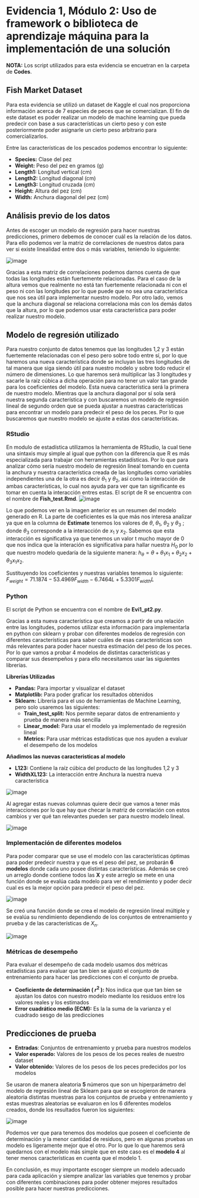 # Evidencia 1, Módulo 2: Uso de framework o biblioteca de aprendizaje máquina para la implementación de una solución

__NOTA:__ Los script utilizados para esta evidencia se encuetran en la carpeta de __Codes__.

## Fish Market Dataset
Para esta evidencia se utilizó un dataset de Kaggle el cual nos proporciona información acerca de 7 especies de peces que se comercializan. El fin de este dataset es poder realizar un modelo de machine learning que pueda predecir con base a sus características un cierto peso y con este posteriormente poder asignarle un cierto peso arbitrario para comercializarlos.

Entre las características de los pescados podemos encontrar lo siguiente:
* __Species:__ Clase del pez
* __Weight:__ Peso del pez en gramos (g)
* __Length1:__ Longitud vertical (cm)
* __Length2:__ Longitud diagonal (cm)
* __Length3:__ Longitud cruzada (cm)
* __Height:__ Altura del pez (cm)
* __Width:__ Anchura diagonal del pez (cm)

## Análisis previo de los datos
Antes de escoger un modelo de regresión para hacer nuestras predicciones, primero debemos de conocer cuál es la relación de los datos. Para ello podemos ver la matriz de correlaciones de nuestros datos para ver si existe linealidad entre dos o más variables, teniendo lo siguiente:

![image](https://user-images.githubusercontent.com/101605777/188798206-84b3f85b-fcba-480b-b4c3-cf1dfa1d974b.png)

Gracias a esta matriz de correlaciones podemos darnos cuenta de que todas las longitudes están fuertemente relacionadas. Para el caso de la altura vemos que realmente no está tan fuertemente relacionada ni con el peso ni con las longitudes por lo que puede que no sea una característica que nos sea útil para implementar nuestro modelo. Por otro lado, vemos que la anchura diagonal se relaciona correlaciona más con los demás datos que la altura, por lo que podemos usar esta característica para poder realizar nuestro modelo.

## Modelo de regresión utilizado
Para nuestro conjunto de datos tenemos que las longitudes 1,2 y 3 están fuertemente relacionadas con el peso pero sobre todo entre sí, por lo que haremos una nueva característica donde se incluyan las tres longitudes de tal manera que siga siendo útil para nuestro modelo y sobre todo reducir el número de dimensiones. Lo que haremos será multiplicar las 3 longitudes y sacarle la raíz cúbica a dicha operación para no tener un valor tan grande para los coeficientes del modelo. Esta nueva característica será la primera de nuestro modelo. Mientras que la anchura diagonal por sí sola será nuestra segunda característica y con buscaremos un modelo de regresión lineal de segundo orden que se pueda ajustar a nuestras características para encontrar un modelo para predecir el peso de los peces. Por lo que buscaremos que nuestro modelo se ajuste a estas dos características.

### RStudio
En modulo de estadística utilizamos la herramienta de RStudio, la cual tiene una sintaxis muy simple al igual que python con la diferencia que R es más especializada para trabajar con herramientas estadísticas. Por lo que para analizar cómo sería nuestro modelo de regresión lineal tomando en cuenta la anchura y nuestra característica creada de las longitudes como variables independientes una de la otra es decir $\theta_1$ y $\theta_2$, así como la interacción de ambas características, lo cual nos ayuda para ver que tan significante es tomar en cuenta la interacción entres estas. El script de R se encuentra con el nombre de **Fish_test.Rmd**.
![image](https://user-images.githubusercontent.com/101605777/189255881-66731729-5bba-47f3-a34d-662dcadb069e.png)

Lo que podemos ver en la imagen anterior es un resumen del modelo generado en R. La parte de coeficientes es la que más nos interesa analizar ya que en la columna de __Estimate__ tenemos los valores de $\theta$, $\theta_1$, $\theta_2$ y $\theta_3$ ; donde $\theta_3$ corresponde a la interacción de $x_1$ y $x_2$. Sabemos que esta interacción es significativa ya que tenemos un valor t mucho mayor de 0 que nos indica que la interación es significativa para hallar nuestra $H_0$ por lo que nuestro modelo quedaría de la siguiente manera: $h_\theta=\theta+\theta_1x_1+\theta_2x_2+\theta_3x_1x_2$.

Sustituyendo los coeficientes y nuestras variables tenemos lo siguiente: $F_{weight}=71.1874-53.4969F_{width}-6.7464L+5.3301F_{width}L$

### Python
El script de Python se encuentra con el nombre de **Evi1_pt2.py**.

Gracias a esta nueva característica que creamos a partir de una relación entre las longitudes, podemos utilizar esta información para implementarla en python con sklearn y probar con diferentes modelos de regresión con diferentes características para saber cuáles de esas características son más relevantes para poder hacer nuestra estimación del peso de los peces. Por lo que vamos a probar 4 modelos de distintas características y comparar sus desempeños y para ello necesitamos usar las siguientes librerías.

**Librerías Utilizadas**
* __Pandas:__ Para importar y visualizar el dataset
* __Matplotlib:__ Para poder graficar los resultados obtenidos
* __Sklearn:__ Librería para el uso de herramientas de Machine Learning, pero solo usaremos las siguientes:
    * __Train_test_split:__ Nos permite separar datos de entrenamiento y prueba de manera más sencilla
    * __Linear_model:__ Para usar el modelo ya implementado  de regresión lineal
    * __Metrics:__  Para usar métricas estadísticas que nos ayuden a evaluar el desempeño de los modelos

**Añadimos las nuevas caracteristicas al modelo**
 * __L123:__ Contiene la raíz cúbica del producto de las longitudes 1,2 y 3
 * __WidthXL123:__ La interacción entre Anchura la nuestra nueva característica

![image](https://user-images.githubusercontent.com/101605777/189273261-04f96749-26a9-430b-8ef2-2125b3c023bd.png)

Al agregar estas nuevas columnas quiere decir que vamos a tener más interacciones por lo que hay que checar la matriz de correlación con estos cambios y ver qué tan relevantes pueden ser para nuestro modelo lineal.

![image](https://user-images.githubusercontent.com/101605777/189273345-f475a467-29e6-48af-b7bf-5685bbafcd87.png)

### Implementación de diferentes modelos
Para poder comparar que se use el modelo con las características óptimas para poder predecir nuestra y que es el peso del pez, se probarán __6 modelos__ donde cada uno posee distintas características. Además se creó un arreglo donde contiene todos las __X__ y este arreglo se mete en una función donde se evalúa cada modelo para ver el rendimiento y poder decir cual es es la mejor opción para predecir el peso del pez.

![image](https://user-images.githubusercontent.com/101605777/189437698-86723801-a4cb-477c-a7cb-e21f3cd52d53.png)

Se creó una función donde se crea el modelo de regresión lineal múltiple y se evalúa su rendimiento dependiendo de los conjuntos de entrenamiento y prueba y de las características de $X_n$.

![image](https://user-images.githubusercontent.com/101605777/189431358-93899cfa-b6b2-400e-943e-be0a1f929c14.png)

### Métricas de desempeño
Para evaluar el desempeño de cada modelo usamos dos métricas estadísticas para evaluar que tan bien se ajustó el conjunto de entrenamiento para hacer las predicciones con el conjunto de prueba.
* __Coeficiente de determinación ( $r^2$ ):__ Nos indica que que tan bien se ajustan los datos con nuestro modelo mediante los residuos entre los valores reales y los estimados
* __Error cuadrático medio (ECM):__ Es la la suma de la varianza y el cuadrado sesgo de las predicciones

## Predicciones de prueba
* **Entradas**: Conjuntos de entrenamiento  y prueba para nuestros modelos 
* **Valor esperado:** Valores de los pesos de los peces reales de nuestro dataset
* **Valor obtenido:**  Valores de los pesos de los peces predecidos por los modelos

Se usaron de manera aleatoria __5__ números que son un hiperparámetro del modelo de regresión lineal de Sklearn para que se escogieron de manera aleatoria distintas muestras para los conjuntos de prueba y entrenamiento y estas muestras aleatorias se evaluaron en los 6 diferentes modelos creados, donde los resultados fueron los siguientes:

![image](https://user-images.githubusercontent.com/101605777/189451720-dd1bef74-09a1-417b-ba03-66603edbbc08.png)

Podemos ver que para tenemos dos modelos que poseen el coeficiente de determinación y la menor cantidad de residuos, pero en algunas pruebas un modelo es ligeramente mejor que el otro. Por lo que lo que haremos será quedarnos con el modelo más simple que en este caso es el **modelo 4** al tener menos características en cuenta que el modelo 1.
 
En conclusión, es muy importante escoger siempre un modelo adecuado para cada aplicación y siempre analizar las variables que tenemos y probar con diferentes combinaciones para poder obtener mejores resultados posible para hacer nuestras predicciones.

